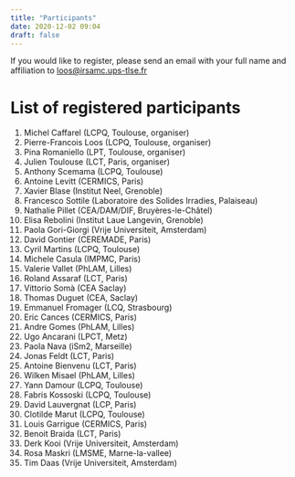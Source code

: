 ```yaml
---
title: "Participants"
date: 2020-12-02 09:04
draft: false
---
```


If you would like to register, please send an email with your full name and affiliation to loos@irsamc.ups-tlse.fr

# List of registered participants

1. Michel Caffarel (LCPQ, Toulouse, organiser) <!-- michel.caffarel@gmail.com) -->
1. Pierre-Francois Loos	(LCPQ, Toulouse, organiser) <!-- loos@irsamc.ups-tlse.fr -->
1. Pina Romaniello (LPT, Toulouse, organiser) <!-- pina.romaniello@gmail.com -->
1. Julien Toulouse (LCT, Paris, organiser) <!-- toulouse@lct.jussieu.fr -->
1. Anthony Scemama (LCPQ, Toulouse) <!-- scemama@gmail.com -->
1. Antoine Levitt (CERMICS, Paris) <!-- antoine.levitt@inria.fr -->
1. Xavier Blase (Institut Neel, Grenoble) <!-- xavier.blase@neel.cnrs.fr -->
1. Francesco Sottile (Laboratoire des Solides Irradies, Palaiseau) <!-- francesco.sottile@polytechnique.fr -->
1. Nathalie Pillet (CEA/DAM/DIF, Bruyères-le-Châtel) <!-- nathalie.pillet@cea.fr -->
1. Elisa Rebolini (Institut Laue Langevin, Grenoble) <!-- rebolini@ill.fr -->
1. Paola Gori-Giorgi (Vrije Universiteit, Amsterdam) <!-- paolagorigiorgi@gmail.com -->
1. David Gontier (CEREMADE, Paris) <!-- gontier@ceremade.dauphine.fr -->
1. Cyril Martins (LCPQ, Toulouse) <!-- cyril.martins@irsamc.ups-tlse.fr -->
1. Michele Casula (IMPMC, Paris) <!-- michele.casula@gmail.com -->
1. Valerie Vallet (PhLAM, Lilles) <!-- valerie.vallet@univ-lille.fr -->
1. Roland Assaraf (LCT, Paris) <!-- assaraf@lct.jussieu.fr -->
1. Vittorio Somà (CEA Saclay) <!-- vittorio.soma@cea.fr -->
1. Thomas Duguet (CEA, Saclay) <!-- thomas.duguet@cea.fr -->
1. Emmanuel Fromager (LCQ, Strasbourg) <!-- fromagere@unistra.fr -->
1. Eric Cances (CERMICS, Paris) <!-- eric.cances@enpc.fr -->
1. Andre Gomes (PhLAM, Lilles) <!-- andre.gomes@univ-lille.fr -->
1. Ugo Ancarani (LPCT, Metz) <!-- ugo.ancarani@univ-lorraine.fr -->
1. Paola Nava (iSm2, Marseille) <!-- paola.nava@univ-amu.fr -->
1. Jonas Feldt (LCT, Paris) <!-- jfeldt.theochem@gmail.com -->
1. Antoine Bienvenu (LCT, Paris) <!-- anbienvenu@gmail.com -->
1. Wilken Misael (PhLAM, Lilles) <!-- wilken.misael@univ-lille.fr -->
1. Yann Damour (LCPQ, Toulouse) <!-- yann.damour@hotmail.fr -->
1. Fabris Kossoski (LCPQ, Toulouse) <!-- fkossoski@irsamc.ups-tlse.fr -->
1. David Lauvergnat (LCP, Paris) <!-- david.lauvergnat@universite-paris-saclay.fr -->
1. Clotilde Marut (LCPQ, Toulouse) <!-- cmarut@irsamc.ups-tlse.fr -->
1. Louis Garrigue (CERMICS, Paris) <!-- louis.garrigue@enpc.fr -->
1. Benoit Braida (LCT, Paris) <!-- bbraida@icloud.com -->
1. Derk Kooi (Vrije Universiteit, Amsterdam) <!-- derkkooi@gmail.com -->
1. Rosa Maskri (LMSME, Marne-la-vallee) <!-- rosa.maskri@u-pem.fr -->
1. Tim Daas (Vrije Universiteit, Amsterdam) <!-- t.j.daas@vu.nl -->

